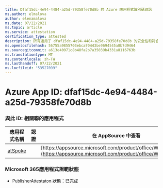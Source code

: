 ```yaml
---
title: Dfaf15dc-4e94-4484-a25d-79358fe70d8b 的 Azure 應用程式識別碼資訊
ms.author: elmalova
author: elenamalova
ms.date: 07/22/2021
ms.topic: article
ms.service: attestation
certification_type: attested
description: 所有適用于 dfaf15dc-4e94-4484-a25d-79358fe70d8b 的安全性和符合性資訊資訊。
ms.openlocfilehash: 56755a9855703ebca70443be9694545a0b7d9464
ms.sourcegitcommit: a613e40971c8b48fa2b7a35039b4331a8116763b
ms.translationtype: MT
ms.contentlocale: zh-TW
ms.lasthandoff: 07/22/2021
ms.locfileid: "53527099"
---
```

# <a name="azure-app-id-dfaf15dc-4e94-4484-a25d-79358fe70d8b"></a>Azure App ID: dfaf15dc-4e94-4484-a25d-79358fe70d8b


### <a name="apps-associated-with-this-id"></a>與此 ID: 相關聯的應用程式
| **應用程式名稱** | **認證** | **在 AppSource 中查看** |
|--------------|---------------|-----------------------|
| [atSpoke](https://docs.microsoft.com/microsoft-365-app-certification/forward/WA200001454) |  | [https://appsource.microsoft.com/product/office/WA200001454](https://appsource.microsoft.com/product/office/WA200001454) |

### <a name="microsoft-365-app-compliance-status"></a>Microsoft 365應用程式規範狀態
- PublisherAttestaton 狀態：已完成
